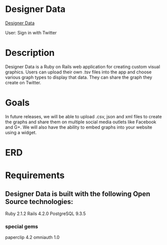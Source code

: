 # Designer Data
[Designer Data](http://designerdata.space)

User: Sign in with Twitter

# Description
Designer Data is a Ruby on Rails web application for creating custom visual graphics. Users can upload their own .tsv files into the app and choose various graph types to display that data. They can share the graph they create on Twitter.

# Goals
In future releases, we will be able to upload .csv, json and xml files to create the graphs and share them on multiple social media outlets like Facebook and G+. We will also have the ability to embed graphs into your website using a widget.  


# ERD



# Requirements
## Designer Data is built with the following Open Source technologies:
Ruby 2.1.2
Rails 4.2.0
PostgreSQL 9.3.5

### special gems
paperclip 4.2
omniauth 1.0





